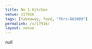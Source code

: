 ```yaml
---
title: No 1 Kitchen
venue: v17916
tags: [takeaway, food, "fhrs:662089"]
permalink: /v/17916/
layout: venue
---
```

null